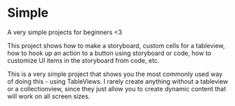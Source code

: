 # Simple
A very simple projects for beginners &lt;3

This project shows how to make a storyboard, custom cells for a tableview, how to hook up an action to a button 
using storyboard or code, how to customize UI items in the storyboard from code, etc. 

This is a very simple project that shows you the most commonly used way of doing this - using TableViews. 
I rarely create anything without a tableview or a collectionview, since they just allow you to create
dynamic content that will work on all screen sizes. 
